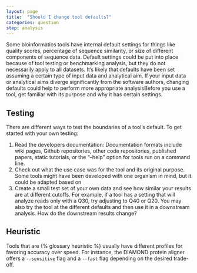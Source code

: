 ```yaml
---
layout: page
title:  "Should I change tool defaults?"
categories: question
step: analysis
---
```


Some bioinformatics tools have internal default settings for things like 
quality scores, percentage of sequence similarity, or size of different 
components of sequence data. Default settings could be put into place because 
of tool testing or benchmarking analysis, but they do not necessarily apply to 
all datasets. It’s likely that defaults have been set assuming a certain type 
of input data and analytical aim. If your input data or analytical aims diverge 
significantly from the software authors, changing defaults could help to perform 
more appropriate analysisBefore you use a tool, get familiar with its purpose 
and why it has certain settings.

## Testing

There are different ways to test the boundaries of a tool’s default. To get 
started with your own testing:  

1. Read the developers documentation: Documentation formats include wiki pages, 
   Github repositories, other code repositories, published papers, static 
   tutorials, or the “–help” option for tools run on a command line. 
2. Check out what the use case was for the tool and its original purpose. Some 
   tools might have been developed with one organism in mind, but it could be 
   adapted based on  
3. Create a small test set of your own data and see how similar your results are 
   at different cutoffs. For example, if a tool has a setting that will analyze 
   reads only with a Q30, try adjusting to Q40 or Q20. You may also try the tool 
   at the different defaults and then use it in a downstream analysis. How do 
   the downstream results change?

## Heuristic

Tools that are {% glossary heuristic %} usually have different profiles for 
favoring accuracy over speed. For instance, the DIAMOND protein aligner offers
a `--sensitive` flag and a `--fast` flag depending on the desired trade-off.